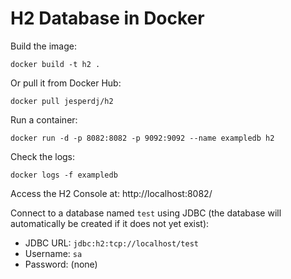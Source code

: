 # H2 Database in Docker

Build the image:

    docker build -t h2 .

Or pull it from Docker Hub:

    docker pull jesperdj/h2

Run a container:

    docker run -d -p 8082:8082 -p 9092:9092 --name exampledb h2

Check the logs:

    docker logs -f exampledb

Access the H2 Console at: http://localhost:8082/

Connect to a database named `test` using JDBC (the database will automatically be created if it does not yet exist):

- JDBC URL: `jdbc:h2:tcp://localhost/test`
- Username: `sa`
- Password: (none)
